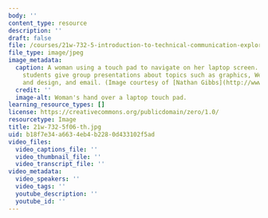 ```yaml
---
body: ''
content_type: resource
description: ''
draft: false
file: /courses/21w-732-5-introduction-to-technical-communication-explorations-in-scientific-and-technical-writing-fall-2006/b9adf591d5a55df936d5e28dbc9fd629_21w-732-5f06-th.jpg
file_type: image/jpeg
image_metadata:
  caption: A woman using a touch pad to navigate on her laptop screen. In this course,
    students give group presentations about topics such as graphics, Web page writing
    and design, and email. (Image courtesy of [Nathan Gibbs](http://www.nathangibbs.com/).)
  credit: ''
  image-alt: Woman's hand over a laptop touch pad.
learning_resource_types: []
license: https://creativecommons.org/publicdomain/zero/1.0/
resourcetype: Image
title: 21w-732-5f06-th.jpg
uid: b18f7e34-a663-4eb4-b228-0d433102f5ad
video_files:
  video_captions_file: ''
  video_thumbnail_file: ''
  video_transcript_file: ''
video_metadata:
  video_speakers: ''
  video_tags: ''
  youtube_description: ''
  youtube_id: ''
---
```

